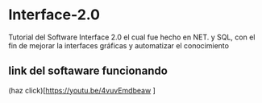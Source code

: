 # Interface-2.0
Tutorial del Software Interface 2.0 el cual fue hecho en NET. y SQL, con el fin de mejorar la interfaces gráficas y automatizar el conocimiento
## link del softaware funcionando
(haz click)[https://youtu.be/4vuvEmdbeaw ]

